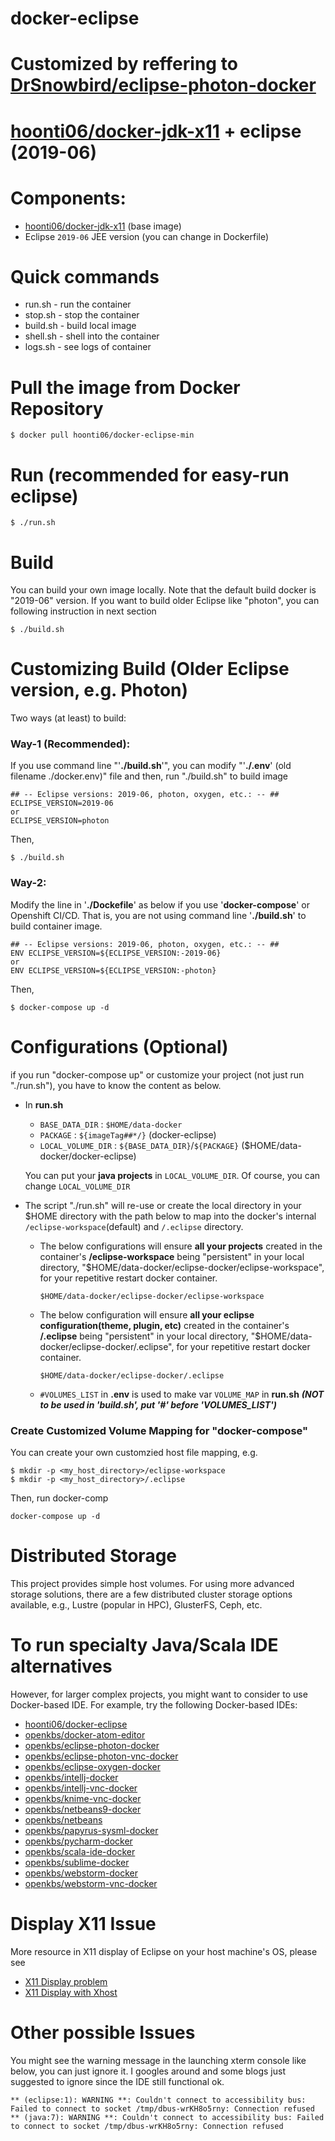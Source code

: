 # docker-eclipse

# Customized by reffering to [DrSnowbird/eclipse-photon-docker](https://github.com/DrSnowbird/eclipse-photon-docker)

# [hoonti06/docker-jdk-x11](https://github.com/hoonti06/docker-jdk-x11) + eclipse (2019-06)

# Components:
* [hoonti06/docker-jdk-x11](https://hub.docker.com/r/hoonti06/docker-jdk-x11) (base image)
* Eclipse `2019-06` JEE version (you can change in Dockerfile)
 
# Quick commands
* run.sh - run the container
* stop.sh - stop the container
* build.sh - build local image
* shell.sh - shell into the container
* logs.sh - see logs of container

 
# Pull the image from Docker Repository
```
$ docker pull hoonti06/docker-eclipse-min
```

# Run (recommended for easy-run eclipse)
```
$ ./run.sh
```

# Build
You can build your own image locally.
Note that the default build docker is "2019-06" version. 
If you want to build older Eclipse like "photon", you can following instruction in next section
```
$ ./build.sh
```

# Customizing Build (Older Eclipse version, e.g. Photon)
Two ways (at least) to build:

### Way-1 (**Recommended**):
If you use command line "'**./build.sh**'", you can modify "'**./.env**' (old filename ./docker.env)" file and then, run "./build.sh" to build image
```
## -- Eclipse versions: 2019-06, photon, oxygen, etc.: -- ##
ECLIPSE_VERSION=2019-06
or
ECLIPSE_VERSION=photon
```

Then, 
```
$ ./build.sh
```

### Way-2: 
Modify the line in '**./Dockefile**' as below if you use '**docker-compose**' or Openshift CI/CD. That is, you are not using command line '**./build.sh**' to build container image.
```
## -- Eclipse versions: 2019-06, photon, oxygen, etc.: -- ##
ENV ECLIPSE_VERSION=${ECLIPSE_VERSION:-2019-06}
or
ENV ECLIPSE_VERSION=${ECLIPSE_VERSION:-photon}
```

Then, 
```
$ docker-compose up -d 
```

# Configurations (Optional)
if you run "docker-compose up" or customize your project (not just run "./run.sh"), you have to know the content as below.

* In **run.sh**  
	* `BASE_DATA_DIR` : `$HOME/data-docker`  
	* `PACKAGE` : `${imageTag##*/}` (docker-eclipse)  
	* `LOCAL_VOLUME_DIR` : `${BASE_DATA_DIR}`/`${PACKAGE}` ($HOME/data-docker/docker-eclipse)  

	You can put your **java projects** in `LOCAL_VOLUME_DIR`. Of course, you can change `LOCAL_VOLUME_DIR`  
* The script "./run.sh" will re-use or create the local directory in your $HOME directory with the path below to map into the docker's internal `/eclipse-workspace`(default) and `/.eclipse` directory.  

	* The below configurations will ensure **all your projects** created in the container's **/eclipse-workspace** being "persistent" in your local directory, "$HOME/data-docker/eclipse-docker/eclipse-workspace", for your repetitive restart docker container.  
      ```
      $HOME/data-docker/eclipse-docker/eclipse-workspace
      ```

	* The below configuration will ensure **all your eclipse configuration(theme, plugin, etc)** created in the container's **/.eclipse** being "persistent" in your local directory, "$HOME/data-docker/eclipse-docker/.eclipse", for your repetitive restart docker container.
      ```
      $HOME/data-docker/eclipse-docker/.eclipse
      ```
	* `#VOLUMES_LIST` in **.env** is used to make var `VOLUME_MAP` in **run.sh** **_(NOT to be used in 'build.sh', put '#' before 'VOLUMES_LIST')_**


### Create Customized Volume Mapping for "docker-compose"
You can create your own customzied host file mapping, e.g.
```
$ mkdir -p <my_host_directory>/eclipse-workspace
$ mkdir -p <my_host_directory>/.eclipse 
```

Then, run docker-comp
```
docker-compose up -d
```

# Distributed Storage
This project provides simple host volumes. For using more advanced storage solutions, there are a few distributed cluster storage options available, e.g., Lustre (popular in HPC), GlusterFS, Ceph, etc.

 
# To run specialty Java/Scala IDE alternatives
However, for larger complex projects, you might want to consider to use Docker-based IDE. 
For example, try the following Docker-based IDEs:
* [hoonti06/docker-eclipse](https://hub.docker.com/r/hoonti06/docker-eclipse)
* [openkbs/docker-atom-editor](https://hub.docker.com/r/openkbs/docker-atom-editor/)
* [openkbs/eclipse-photon-docker](https://hub.docker.com/r/openkbs/eclipse-photon-docker/)
* [openkbs/eclipse-photon-vnc-docker](https://hub.docker.com/r/openkbs/eclipse-photon-vnc-docker/)
* [openkbs/eclipse-oxygen-docker](https://hub.docker.com/r/openkbs/eclipse-oxygen-docker/)
* [openkbs/intellj-docker](https://hub.docker.com/r/openkbs/intellij-docker/)
* [openkbs/intellj-vnc-docker](https://hub.docker.com/r/openkbs/intellij-vnc-docker/)
* [openkbs/knime-vnc-docker](https://hub.docker.com/r/openkbs/knime-vnc-docker/)
* [openkbs/netbeans9-docker](https://hub.docker.com/r/openkbs/netbeans9-docker/)
* [openkbs/netbeans](https://hub.docker.com/r/openkbs/netbeans/)
* [openkbs/papyrus-sysml-docker](https://hub.docker.com/r/openkbs/papyrus-sysml-docker/)
* [openkbs/pycharm-docker](https://hub.docker.com/r/openkbs/pycharm-docker/)
* [openkbs/scala-ide-docker](https://hub.docker.com/r/openkbs/scala-ide-docker/)
* [openkbs/sublime-docker](https://hub.docker.com/r/openkbs/sublime-docker/)
* [openkbs/webstorm-docker](https://hub.docker.com/r/openkbs/webstorm-docker/)
* [openkbs/webstorm-vnc-docker](https://hub.docker.com/r/openkbs/webstorm-vnc-docker/)

# Display X11 Issue
More resource in X11 display of Eclipse on your host machine's OS, please see
* [X11 Display problem](https://askubuntu.com/questions/871092/failed-to-connect-to-mir-failed-to-connect-to-server-socket-no-such-file-or-di)
* [X11 Display with Xhost](http://www.ethicalhackx.com/fix-gtk-warning-cannot-open-display/)
 
# Other possible Issues
You might see the warning message in the launching xterm console like below, you can just ignore it. I googles around and some blogs just suggested to ignore since the IDE still functional ok.
```
** (eclipse:1): WARNING **: Couldn't connect to accessibility bus: Failed to connect to socket /tmp/dbus-wrKH8o5rny: Connection refused
** (java:7): WARNING **: Couldn't connect to accessibility bus: Failed to connect to socket /tmp/dbus-wrKH8o5rny: Connection refused
